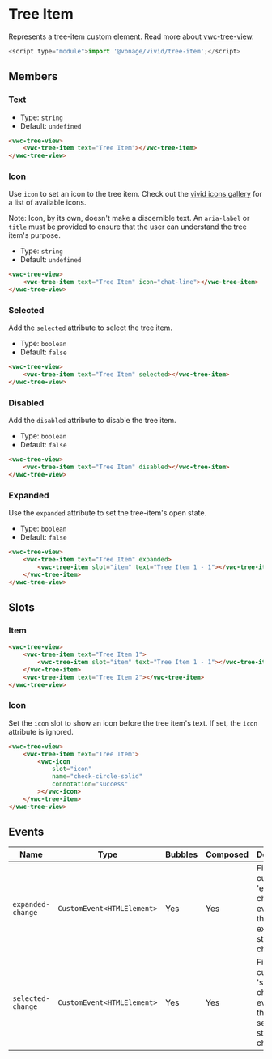 # Tree Item

Represents a tree-item custom element.
Read more about [vwc-tree-view](/components/tree-view/).

```js
<script type="module">import '@vonage/vivid/tree-item';</script>
```

## Members

### Text

- Type: `string`
- Default: `undefined`

```html preview
<vwc-tree-view>
	<vwc-tree-item text="Tree Item"></vwc-tree-item>
</vwc-tree-view>
```

### Icon

Use `icon` to set an icon to the tree item.
Check out the [vivid icons gallery](/icons/icons-gallery/) for a list of available icons.

Note: Icon, by its own, doesn't make a discernible text. An `aria-label` or `title` must be provided to ensure that the user can understand the tree item's purpose.

- Type: `string`
- Default: `undefined`

```html preview
<vwc-tree-view>
	<vwc-tree-item text="Tree Item" icon="chat-line"></vwc-tree-item>
</vwc-tree-view>
```

### Selected

Add the `selected` attribute to select the tree item.

- Type: `boolean`
- Default: `false`

```html preview
<vwc-tree-view>
	<vwc-tree-item text="Tree Item" selected></vwc-tree-item>
</vwc-tree-view>
```

### Disabled

Add the `disabled` attribute to disable the tree item.

- Type: `boolean`
- Default: `false`

```html preview
<vwc-tree-view>
	<vwc-tree-item text="Tree Item" disabled></vwc-tree-item>
</vwc-tree-view>
```

### Expanded

Use the `expanded` attribute to set the tree-item's open state.

- Type: `boolean`
- Default: `false`

```html preview
<vwc-tree-view>
	<vwc-tree-item text="Tree Item" expanded>
		<vwc-tree-item slot="item" text="Tree Item 1 - 1"></vwc-tree-item>
	</vwc-tree-item>
</vwc-tree-view>
```

## Slots

### Item

```html preview
<vwc-tree-view>
	<vwc-tree-item text="Tree Item 1">
		<vwc-tree-item slot="item" text="Tree Item 1 - 1"></vwc-tree-item>
	</vwc-tree-item>
	<vwc-tree-item text="Tree Item 2"></vwc-tree-item>
</vwc-tree-view>
```

### Icon

Set the `icon` slot to show an icon before the tree item's text.
If set, the `icon` attribute is ignored.

```html preview
<vwc-tree-view>
	<vwc-tree-item text="Tree Item">
		<vwc-icon
			slot="icon"
			name="check-circle-solid"
			connotation="success"
		></vwc-icon>
	</vwc-tree-item>
</vwc-tree-view>
```

## Events

<div class="table-wrapper">

| Name              | Type                       | Bubbles | Composed | Description                                                            |
| ----------------- | -------------------------- | ------- | -------- | ---------------------------------------------------------------------- |
| `expanded-change` | `CustomEvent<HTMLElement>` | Yes     | Yes      | Fires a custom 'expanded-change' event when the expanded state changes |
| `selected-change` | `CustomEvent<HTMLElement>` | Yes     | Yes      | Fires a custom 'selected-change' event when the selected state changes |

</div>
